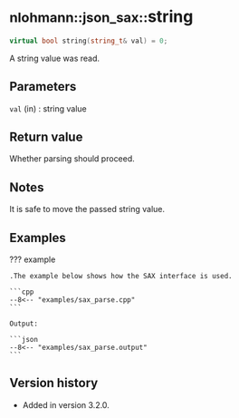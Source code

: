 # <small>nlohmann::json_sax::</small>string

```cpp
virtual bool string(string_t& val) = 0;
```

A string value was read.

## Parameters

`val` (in)
:   string value

## Return value

Whether parsing should proceed.

## Notes

It is safe to move the passed string value.

## Examples

??? example

    .The example below shows how the SAX interface is used.

    ```cpp
    --8<-- "examples/sax_parse.cpp"
    ```
    
    Output:
    
    ```json
    --8<-- "examples/sax_parse.output"
    ```

## Version history

- Added in version 3.2.0.
